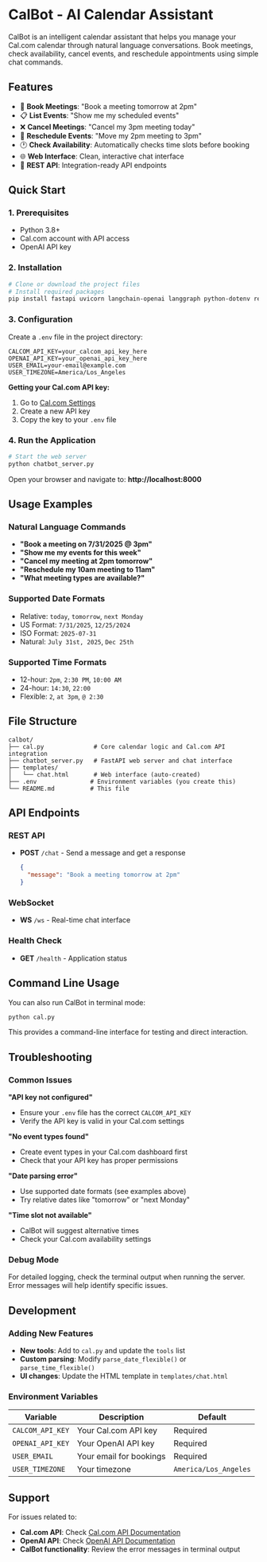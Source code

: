 # CalBot - AI Calendar Assistant

CalBot is an intelligent calendar assistant that helps you manage your Cal.com calendar through natural language conversations. Book meetings, check availability, cancel events, and reschedule appointments using simple chat commands.

## Features

- 📅 **Book Meetings**: "Book a meeting tomorrow at 2pm"
- 📋 **List Events**: "Show me my scheduled events"
- ❌ **Cancel Meetings**: "Cancel my 3pm meeting today"
- 🔄 **Reschedule Events**: "Move my 2pm meeting to 3pm"
- 🕐 **Check Availability**: Automatically checks time slots before booking
- 🌐 **Web Interface**: Clean, interactive chat interface
- 📱 **REST API**: Integration-ready API endpoints

## Quick Start

### 1. Prerequisites

- Python 3.8+
- Cal.com account with API access
- OpenAI API key

### 2. Installation

```bash
# Clone or download the project files
# Install required packages
pip install fastapi uvicorn langchain-openai langgraph python-dotenv requests pytz
```

### 3. Configuration

Create a `.env` file in the project directory:

```env
CALCOM_API_KEY=your_calcom_api_key_here
OPENAI_API_KEY=your_openai_api_key_here
USER_EMAIL=your-email@example.com
USER_TIMEZONE=America/Los_Angeles
```

**Getting your Cal.com API key:**
1. Go to [Cal.com Settings](https://app.cal.com/settings/developer/api-keys)
2. Create a new API key
3. Copy the key to your `.env` file

### 4. Run the Application

```bash
# Start the web server
python chatbot_server.py
```

Open your browser and navigate to: **http://localhost:8000**

## Usage Examples

### Natural Language Commands

- **"Book a meeting on 7/31/2025 @ 3pm"**
- **"Show me my events for this week"**
- **"Cancel my meeting at 2pm tomorrow"**
- **"Reschedule my 10am meeting to 11am"**
- **"What meeting types are available?"**

### Supported Date Formats

- Relative: `today`, `tomorrow`, `next Monday`
- US Format: `7/31/2025`, `12/25/2024`
- ISO Format: `2025-07-31`
- Natural: `July 31st, 2025`, `Dec 25th`

### Supported Time Formats

- 12-hour: `2pm`, `2:30 PM`, `10:00 AM`
- 24-hour: `14:30`, `22:00`
- Flexible: `2`, `at 3pm`, `@ 2:30`

## File Structure

```
calbot/
├── cal.py              # Core calendar logic and Cal.com API integration
├── chatbot_server.py   # FastAPI web server and chat interface
├── templates/
│   └── chat.html       # Web interface (auto-created)
├── .env               # Environment variables (you create this)
└── README.md          # This file
```

## API Endpoints

### REST API
- **POST** `/chat` - Send a message and get a response
  ```json
  {
    "message": "Book a meeting tomorrow at 2pm"
  }
  ```

### WebSocket
- **WS** `/ws` - Real-time chat interface

### Health Check
- **GET** `/health` - Application status

## Command Line Usage

You can also run CalBot in terminal mode:

```bash
python cal.py
```

This provides a command-line interface for testing and direct interaction.

## Troubleshooting

### Common Issues

**"API key not configured"**
- Ensure your `.env` file has the correct `CALCOM_API_KEY`
- Verify the API key is valid in your Cal.com settings

**"No event types found"**
- Create event types in your Cal.com dashboard first
- Check that your API key has proper permissions

**"Date parsing error"**
- Use supported date formats (see examples above)
- Try relative dates like "tomorrow" or "next Monday"

**"Time slot not available"**
- CalBot will suggest alternative times
- Check your Cal.com availability settings

### Debug Mode

For detailed logging, check the terminal output when running the server. Error messages will help identify specific issues.

## Development

### Adding New Features

- **New tools**: Add to `cal.py` and update the `tools` list
- **Custom parsing**: Modify `parse_date_flexible()` or `parse_time_flexible()`
- **UI changes**: Update the HTML template in `templates/chat.html`

### Environment Variables

| Variable | Description | Default |
|----------|-------------|---------|
| `CALCOM_API_KEY` | Your Cal.com API key | Required |
| `OPENAI_API_KEY` | Your OpenAI API key | Required |
| `USER_EMAIL` | Your email for bookings | Required |
| `USER_TIMEZONE` | Your timezone | `America/Los_Angeles` |

## Support

For issues related to:
- **Cal.com API**: Check [Cal.com API Documentation](https://developer.cal.com/)
- **OpenAI API**: Check [OpenAI API Documentation](https://platform.openai.com/docs)
- **CalBot functionality**: Review the error messages in terminal output


